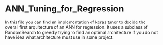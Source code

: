 # ANN_Tuning_for_Regression
In this file you can find an implementation of keras tuner to decide the overall first arquitecture of an ANN for regression. It uses a subclass of RandomSearch to greedly trying to find an optimal architecture if you do not have idea what architecture must use in some project.
